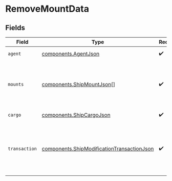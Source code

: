 # RemoveMountData


## Fields

| Field                                                                                                    | Type                                                                                                     | Required                                                                                                 | Description                                                                                              |
| -------------------------------------------------------------------------------------------------------- | -------------------------------------------------------------------------------------------------------- | -------------------------------------------------------------------------------------------------------- | -------------------------------------------------------------------------------------------------------- |
| `agent`                                                                                                  | [components.AgentJson](../../models/components/agentjson.md)                                             | :heavy_check_mark:                                                                                       | Agent details.                                                                                           |
| `mounts`                                                                                                 | [components.ShipMountJson](../../models/components/shipmountjson.md)[]                                   | :heavy_check_mark:                                                                                       | List of installed mounts after the removal of the selected mount.                                        |
| `cargo`                                                                                                  | [components.ShipCargoJson](../../models/components/shipcargojson.md)                                     | :heavy_check_mark:                                                                                       | Ship cargo details.                                                                                      |
| `transaction`                                                                                            | [components.ShipModificationTransactionJson](../../models/components/shipmodificationtransactionjson.md) | :heavy_check_mark:                                                                                       | Result of a transaction for a ship modification, such as installing a mount or a module.                 |